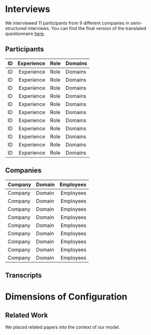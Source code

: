 # Interviews
We interviewed 11 participants from 9 different companies in semi-structured interviews.
You can find the final version of the translated questionnaire [here](questionnaire.md).

## Participants

| ID | Experience | Role | Domains |
|----|-----------:|------|---------|
| ID | Experience | Role | Domains |
| ID | Experience | Role | Domains |
| ID | Experience | Role | Domains |
| ID | Experience | Role | Domains |
| ID | Experience | Role | Domains |
| ID | Experience | Role | Domains |
| ID | Experience | Role | Domains |
| ID | Experience | Role | Domains |
| ID | Experience | Role | Domains |
| ID | Experience | Role | Domains |
| ID | Experience | Role | Domains |

## Companies

| Company | Domain | Employees |
| ------- |--------| ---------:|
| Company | Domain | Employees |
| Company | Domain | Employees |
| Company | Domain | Employees |
| Company | Domain | Employees |
| Company | Domain | Employees |
| Company | Domain | Employees |
| Company | Domain | Employees |
| Company | Domain | Employees |
| Company | Domain | Employees |

## Transcripts

# Dimensions of Configuration

## Related Work
We placed related papers into the context of our model.
